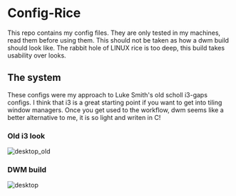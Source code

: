 # Config-Rice

This repo contains my config files. They are only tested in my machines, read them before using them.
This should not be taken as how a dwm build should look like. The rabbit hole of LINUX rice is too deep, this build takes usability over looks.

## The system

These configs were my approach to Luke Smith's old scholl i3-gaps configs. I think that i3 is a great starting point if you want to get into tiling window managers. Once you get used to the workflow, dwm seems like a better alternative to me, it is so light and writen in C!

### Old i3 look

![desktop_old](desktop_old.png)

### DWM build

![desktop](desktop.png)
